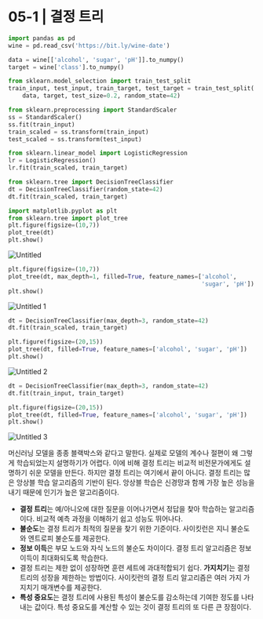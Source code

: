 # 05-1 | 결정 트리

```python
import pandas as pd
wine = pd.read_csv('https://bit.ly/wine-date')

data = wine[['alcohol', 'sugar', 'pH']].to_numpy()
target = wine['class'].to_numpy()

from sklearn.model_selection import train_test_split
train_input, test_input, train_target, test_target = train_test_split(
    data, target, test_size=0.2, random_state=42)

from sklearn.preprocessing import StandardScaler
ss = StandardScaler()
ss.fit(train_input)
train_scaled = ss.transform(train_input)
test_scaled = ss.transform(test_input)

from sklearn.linear_model import LogisticRegression
lr = LogisticRegression()
lr.fit(train_scaled, train_target)

from sklearn.tree import DecisionTreeClassifier
dt = DecisionTreeClassifier(random_state=42)
dt.fit(train_scaled, train_target)

import matplotlib.pyplot as plt
from sklearn.tree import plot_tree
plt.figure(figsize=(10,7))
plot_tree(dt)
plt.show()
```


![Untitled](https://user-images.githubusercontent.com/87055471/128160998-5e9e8eee-952c-4606-b82a-925ec1c74866.png)


```python
plt.figure(figsize=(10,7))
plot_tree(dt, max_depth=1, filled=True, feature_names=['alcohol', 
                                                       'sugar', 'pH'])
plt.show()
```


![Untitled 1](https://user-images.githubusercontent.com/87055471/128161022-91374995-c244-4005-8482-6f3d481d24b8.png)


```python
dt = DecisionTreeClassifier(max_depth=3, random_state=42)
dt.fit(train_scaled, train_target)

plt.figure(figsize=(20,15))
plot_tree(dt, filled=True, feature_names=['alcohol', 'sugar', 'pH'])
plt.show()
```


![Untitled 2](https://user-images.githubusercontent.com/87055471/128161039-f92e6a91-2bb9-4c24-b87a-e56af16bc509.png)


```python
dt = DecisionTreeClassifier(max_depth=3, random_state=42)
dt.fit(train_input, train_target)

plt.figure(figsize=(20,15))
plot_tree(dt, filled=True, feature_names=['alcohol', 'sugar', 'pH'])
plt.show()
```

![Untitled 3](https://user-images.githubusercontent.com/87055471/128161063-2ce17986-da57-4831-b8a0-75945c720b9d.png)


머신러닝 모델을 종종 블랙박스와 같다고 말한다. 실제로 모델의 계수나 절편이 왜 그렇게 학습되었는지 설명하기가 어렵다. 이에 비해 결정 트리는 비교적 비전문가에게도 설명하기 쉬운 모델을 만든다. 하지만 결정 트리는 여기에서 끝이 아니다. 결정 트리는 많은 앙상블 학습 알고리즘의 기반이 된다. 앙상블 학습은 신경망과 함께 가장 높은 성능을 내기 때문에 인기가 높은 알고리즘이다.

- **결정 트리**는 예/아니오에 대한 질문을 이어나가면서 정답을 찾아 학습하는 알고리즘이다. 비교적 예측 과정을 이해하기 쉽고 성능도 뛰어나다.
- **불순도**는 결정 트리가 최적의 질문을 찾기 위한 기준이다. 사이킷런은 지니 불순도와 엔트로피 불순도를 제공한다.
- **정보 이득**은 부모 노드와 자식 노드의 불순도 차이이다. 결정 트리 알고리즘은 정보 이득이 최대화되도록 학습한다.
- 결정 트리는 제한 없이 성장하면 훈련 세트에 과대적합되기 쉽다. **가지치기**는 결정 트리의 성장을 제한하는 방법이다. 사이킷런의 결정 트리 알고리즘은 여러 가지 가지치기 매개변수를 제공한다.
- **특성 중요도**는 결정 트리에 사용된 특성이 불순도를 감소하는데 기여한 정도를 나타내는 값이다. 특성 중요도를 계산할 수 있는 것이 결정 트리의 또 다른 큰 장점이다.
